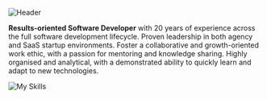 ![Header](https://images.unsplash.com/photo-1537498425277-c283d32ef9db?q=80&w=2078&auto=format&fit=crop&ixlib=rb-4.0.3&ixid=M3wxMjA3fDB8MHxwaG90by1wYWdlfHx8fGVufDB8fHx8fA%3D%3D)

**Results-oriented Software Developer** with 20 years of experience across the full software development lifecycle. Proven leadership in both agency and SaaS startup environments. Foster a collaborative and growth-oriented work ethic, with a passion for mentoring and knowledge sharing. Highly organised and analytical, with a demonstrated ability to quickly learn and adapt to new technologies.


![My Skills](https://skillicons.dev/icons?theme=light&i=laravel,php,py,django,mysql,mongodb,elasticsearch,rabbitmq,redis,postgres,alpinejs,vuejs,pinia,react,aws,gcp,azure,git,github,bitbucket,css,bootstrap,bash,cypress,docker,graphql,nginx,nodejs,sentry,ts)
